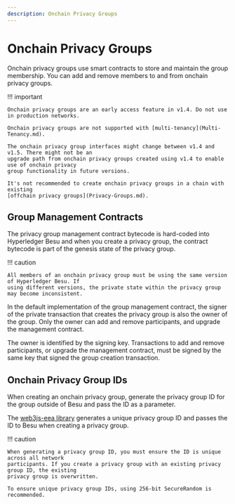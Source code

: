 ```yaml
---
description: Onchain Privacy Groups
---
```


# Onchain Privacy Groups

Onchain privacy groups use smart contracts to store and maintain the group membership. You can add
and remove members to and from onchain privacy groups.

!!! important

    Onchain privacy groups are an early access feature in v1.4. Do not use in production networks.

    Onchain privacy groups are not supported with [multi-tenancy](Multi-Tenancy.md).

    The onchain privacy group interfaces might change between v1.4 and v1.5. There might not be an
    upgrade path from onchain privacy groups created using v1.4 to enable use of onchain privacy
    group functionality in future versions.

    It's not recommended to create onchain privacy groups in a chain with existing
    [offchain privacy groups](Privacy-Groups.md).

## Group Management Contracts

The privacy group management contract bytecode is hard-coded into Hyperledger Besu and when you
create a privacy group, the contract bytecode is part of the genesis state of the privacy group.

!!! caution

    All members of an onchain privacy group must be using the same version of Hyperledger Besu. If
    using different versions, the private state within the privacy group may become inconsistent.

In the default implementation of the group management contract, the signer of the private transaction
that creates the privacy group is also the owner of the group. Only the owner can add and remove participants,
and upgrade the management contract.

The owner is identified by the signing key.  Transactions to add and remove participants, or upgrade 
the management contract, must be signed by the same key that signed the group creation transaction. 

## Onchain Privacy Group IDs

When creating an onchain privacy group, generate the privacy group ID for the group outside of Besu
and pass the ID as a parameter.

The [web3js-eea library](../../HowTo/Use-Privacy/Use-OnChainPrivacy.md) generates a unique privacy
group ID and passes the ID to Besu when creating a privacy group.

!!! caution

    When generating a privacy group ID, you must ensure the ID is unique across all network
    participants. If you create a privacy group with an existing privacy group ID, the existing
    privacy group is overwritten.

    To ensure unique privacy group IDs, using 256-bit SecureRandom is recommended.
